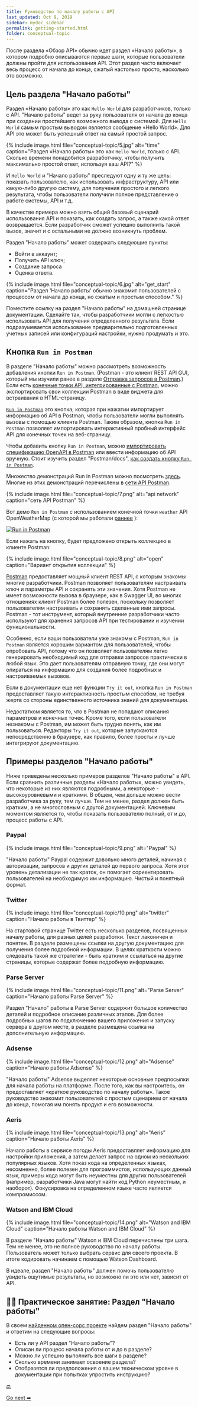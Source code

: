 ```yaml
---
title: Руководство по началу работы с API
last_updated: Oct 9, 2019
sidebar: mydoc_sidebar
permalink: getting-started.html
folder: conceptual-topic
---
```


После раздела «Обзор API» обычно идет раздел «Начало работы», в котором подробно описываются первые шаги, которые пользователи должны пройти для использования API. Этот раздел часто включает весь процесс от начала до конца, сжатый настолько просто, насколько это возможно.

<a name="purpose"></a>
## Цель раздела "Начало работы"

Раздел «Начало работы» это как `Hello World` для разработчиков, только с API. "Начало работы" ведет за руку пользователя от начала до конца при создании простейшего возможного вывода с системой. Для `Hello World` самым простым выводом является сообщение «Hello World». Для API это может быть успешный ответ на самый простой запрос.

{% include image.html file="conceptual-topic/5.jpg" alt="time" caption="Раздел «Начало работы» это как `Hello World`, только с API. Сколько времени понадобится разработчику, чтобы получить максимально простой ответ, используя ваш API?" %}

И `Hello World` и "Начало работы" преследуют одну и ту же цель: показать пользователю, как использовать инфраструктуру, API или какую-либо другую систему, для получения простого и легкого результата, чтобы пользователи получили полное представление о работе системы, API и т.д.

В качестве примера можно взять общий базовый сценарий использования API и показать, как создать запрос, а также какой ответ возвращается. Если разработчик сможет успешно выполнить такой вызов, значит и с остальными не должно возникнуть проблем.

Раздел "Начало работы" может содержать следующие пункты:

- Войти в аккаунт;
- Получить API ключ;
- Создание запроса
- Оценка ответа.

{% include image.html file="conceptual-topic/6.jpg" alt="get_start" caption="Раздел 'Начало работы' обычно знакомит пользователей с процессом от начала до конца, но сжатым и простым способом." %}

Поместите ссылку на раздел "Начало работы" на домашней странице документации. Сделайте так, чтобы разработчики могли с легкостью использовать API для получения определенного результата. Если подразумевается использование предварительно подготовленных учетных записей или конфигураций настройки, нужно продумать и это.

<a name="button"></a>
## Кнопка `Run in Postman`

В разделе "Начало работы"  можно рассмотреть возможность добавления кнопки `Run in Postman`. (Postman - это клиент REST API GUI, который мы изучили ранее в разделе [Отправка запросов в Postman](submit-requests-postman.html#popularGUI).) Если есть [конечные точки API, интегрированные с Postman](submit-requests-postman.html#autoImport), можно экспортировать свои коллекции Postman в виде виджета для встраивания в HTML-страницу.

[`Run in Postman`](https://www.getpostman.com/api-network/) это кнопка, которая при нажатии импортирует информацию об API в Postman, чтобы пользователи могли выполнять вызовы с помощью клиента Postman. Таким образом, кнопка `Run in Postman` позволяет импортировать интерактивный пробный интерфейс API для конечных точек на веб-страницу.

Чтобы добавить кнопку `Run in Postman`, можно [импортировать спецификацию OpenAPI в Postman](https://learning.getpostman.com/docs/postman/collections/data_formats/#importing-postman-data) или ввести информацию об API вручную. Стоит изучить раздел "Postman/docs", [как создать кнопку `Run in Postman`](https://learning.getpostman.com/docs/postman_for_publishers/run_button/creating_run_button/).

Множество демонстраций Run in Postman можно посмотреть [здесь](https://www.getpostman.com/api-network/). Многие из этих демонстраций перечислены в [сети API Postman](https://www.getpostman.com/api-network/).

{% include image.html file="conceptual-topic/7.png" alt="api network" caption="сеть API Postman" %}


Вот демо `Run in Postman` с использованием конечной точки `weather` API OpenWeatherMap (с которой мы работали [раннее](using-api-scenario.html#familiar) ):

[![Run in Postman](https://run.pstmn.io/button.svg)](https://app.getpostman.com/run-collection/75124b8ffdcbdf588a47)

Если нажать на кнопку, будет предложено открыть коллекцию в клиенте Postman:

{% include image.html file="conceptual-topic/8.png" alt="open" caption="Вариант открытия коллекции" %}

[Postman](submit-requests-postman.html#popularGUI) предоставляет мощный клиент REST API, с которым знакомы многие разработчики. Postman позволяет пользователям настраивать ключ и параметры API и сохранять эти значения. Хотя Postman не имеет возможности вызова в браузере, как в Swagger UI, во многих отношениях клиент Postman более полезен, поскольку позволяет пользователям настраивать и сохранять сделанные ими запросы. Postman - тот инструмент, который внутренние разработчики часто используют для хранения запросов API при тестировании и изучении функциональности.

Особенно, если ваши пользователи уже знакомы с Postman, `Run in Postman` является хорошим вариантом для пользователей, чтобы опробовать API, потому что он позволяет пользователям легко генерировать необходимый код для отправки запросов практически в любой язык. Это дает пользователям отправную точку, где они могут опираться на информацию для создания более подробных и настраиваемых вызовов.

Если в документации еще нет функции `Try it out`, кнопка `Run in Postman` предоставляет такую интерактивность простым способом, не требуя жертв со стороны единственного источника знаний для документации.

Недостатком является то, что в Postman не попадают описания параметров и конечных точек. Кроме того, если пользователи незнакомы с Postman, им может быть трудно понять, как им пользоваться. Редакторы `Try it out`, которые запускаются непосредственно в браузере, как правило, более просты и лучше интегрируют документацию.

<a name="samples"></a>
## Примеры разделов "Начало работы"

Ниже приведены несколько примеров разделов "Начало работы" в API. Если сравнить различные разделы «Начало работы», можно увидеть, что некоторые из них являются подробными, а некоторые - высокоуровневыми и краткими. В общем, чем дольше можно вести разработчика за руку, тем лучше. Тем не менее, раздел должен быть кратким, а не  многословным с другой документацией. Ключевым моментом является то, чтобы показать пользователю полный, от и до, процесс работы с API.

<a name="paypal"></a>
### Paypal

{% include image.html file="conceptual-topic/9.png" alt="Paypal" %}

"Начало работы" Paypal содержит довольно много деталей, начиная с авторизации, запросов и других деталей до первого запроса. Хотя этот уровень детализации не так краток, он помогает сориентировать пользователей на необходимую им информацию. Чистый и понятный формат.

<a name="twitter"></a>
### Twitter

{% include image.html file="conceptual-topic/10.png" alt="twitter" caption="Начало работы в Твиттер" %}

На стартовой странице Twitter есть несколько разделов, посвященных началу работы, для разных целей разработки. Текст лаконичен и понятен. В разделе размещены ссылки на другую документацию для получения более подробной информации. В целях краткости можно следовать такой же стратегии - быть кратким и ссылаться на другие страницы, которые содержат более подробную информацию.

<a name="parse"></a>
### Parse Server

{% include image.html file="conceptual-topic/11.png" alt="Parse Server" caption="Начало работы Parse Server" %}

Раздел "Начало" работы в Parse Server содержит большое количество деталей и подробное описание различных этапов. Для более подробных шагов по подключению вашего приложения и запуску сервера в другом месте, в разделе размещена ссылка на дополнительную информацию.

<a name="adsense"></a>
### Adsense

{% include image.html file="conceptual-topic/12.png" alt="Adsense" caption="Начало работы Adsense" %}

"Начало работы" Adsense выделяет некоторые основные предпосылки для начала работы на платформе. После того, как вы настроитесь, он предоставляет «краткое руководство по началу работы». Такое руководство знакомит пользователей с простым сценарием от начала до конца, помогая им понять продукт и его возможности.

<a name="aeris"></a>
### Aeris

{% include image.html file="conceptual-topic/13.png" alt="Aeris" caption="Начало работы Aeris" %}

Начало работы в сервисе погоды Aeris предоставляет информацию для настройки приложения, а затем делает запрос на одном из нескольких популярных языков. Хотя показ кода на определенных языках, несомненно, более полезен для программистов, использующих данный язык, примеры кода могут быть неуместны для других пользователей (например, разработчики Java могут найти код Python неуместным, и наоборот). Фокусировка на определенном языке часто является компромиссом.

<a name="ibm"></a>
### Watson and IBM Cloud

{% include image.html file="conceptual-topic/14.png" alt="Watson and IBM Cloud" caption="Начало работы Watson and IBM Cloud" %}

В разделе "Начало работы" Watson и IBM Cloud перечислены три шага. Тем не менее, это не полное руководство по началу работы. Пользователь может только выбрать сервис для своего проекта. В итоге кодировать начинаем с помощью Watson Dashboard.

В идеале, раздел "Начало работы" должен помочь пользователю увидеть ощутимые результаты, но возможно ли это или нет, зависит от API.

<a name="activity"></a>
## 👨‍💻 Практическое занятие: Раздел "Начало работы"

В своем [найденном опен-сорс проекте](find-open-source-project.html) найдем раздел "Начало работы" и ответим на следующие вопросы:

- Есть ли у API раздел "Начало работы"?
- Описан ли процесс начала работы от и до в разделе?
- Можно ли успешно выполнить все шаги в разделе?
- Сколько времени занимает освоение раздела?
- Отобразятся ли предположения о вашем техническом уровне в документации при попытках упростить инструкцию?

[🔙](API-overview.html)

[Go next ➡](authentication-and-authorization.html)
